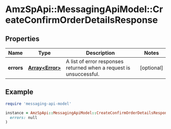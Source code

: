 # AmzSpApi::MessagingApiModel::CreateConfirmOrderDetailsResponse

## Properties

| Name | Type | Description | Notes |
| ---- | ---- | ----------- | ----- |
| **errors** | [**Array&lt;Error&gt;**](Error.md) | A list of error responses returned when a request is unsuccessful. | [optional] |

## Example

```ruby
require 'messaging-api-model'

instance = AmzSpApi::MessagingApiModel::CreateConfirmOrderDetailsResponse.new(
  errors: null
)
```

